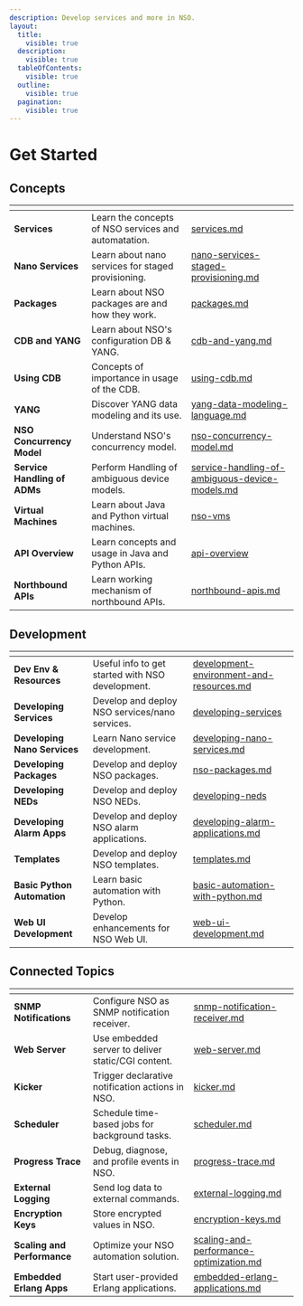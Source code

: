 ```yaml
---
description: Develop services and more in NSO.
layout:
  title:
    visible: true
  description:
    visible: true
  tableOfContents:
    visible: true
  outline:
    visible: true
  pagination:
    visible: true
---
```


# Get Started

## Concepts

<table data-view="cards"><thead><tr><th></th><th></th><th data-hidden data-card-target data-type="content-ref"></th></tr></thead><tbody><tr><td><strong>Services</strong></td><td>Learn the concepts of NSO services and automatation.</td><td><a href="concepts/services.md">services.md</a></td></tr><tr><td><strong>Nano Services</strong></td><td>Learn about nano services for staged provisioning.</td><td><a href="concepts/nano-services-staged-provisioning.md">nano-services-staged-provisioning.md</a></td></tr><tr><td><strong>Packages</strong></td><td>Learn about NSO packages are and how they work.</td><td><a href="concepts/packages.md">packages.md</a></td></tr><tr><td><strong>CDB and YANG</strong></td><td>Learn about NSO's configuration DB &#x26; YANG.</td><td><a href="concepts/cdb-and-yang.md">cdb-and-yang.md</a></td></tr><tr><td><strong>Using CDB</strong></td><td>Concepts of importance in usage of the CDB.</td><td><a href="concepts/using-cdb.md">using-cdb.md</a></td></tr><tr><td><strong>YANG</strong></td><td>Discover YANG data modeling and its use.</td><td><a href="concepts/yang-data-modeling-language.md">yang-data-modeling-language.md</a></td></tr><tr><td><strong>NSO Concurrency Model</strong></td><td>Understand NSO's concurrency model.</td><td><a href="concepts/nso-concurrency-model.md">nso-concurrency-model.md</a></td></tr><tr><td><strong>Service Handling of ADMs</strong></td><td>Perform Handling of ambiguous device models.</td><td><a href="concepts/service-handling-of-ambiguous-device-models.md">service-handling-of-ambiguous-device-models.md</a></td></tr><tr><td><strong>Virtual Machines</strong></td><td>Learn about Java and Python virtual machines.</td><td><a href="concepts/nso-vms/">nso-vms</a></td></tr><tr><td><strong>API Overview</strong></td><td>Learn concepts and usage in Java and Python APIs.</td><td><a href="concepts/api-overview/">api-overview</a></td></tr><tr><td><strong>Northbound APIs</strong></td><td>Learn working mechanism of northbound APIs.</td><td><a href="concepts/northbound-apis.md">northbound-apis.md</a></td></tr></tbody></table>

## Development

<table data-view="cards"><thead><tr><th></th><th></th><th data-hidden data-card-target data-type="content-ref"></th></tr></thead><tbody><tr><td><strong>Dev Env &#x26; Resources</strong></td><td>Useful info to get started with NSO development.</td><td><a href="development/development-environment-and-resources.md">development-environment-and-resources.md</a></td></tr><tr><td><strong>Developing Services</strong></td><td>Develop and deploy NSO services/nano services.</td><td><a href="development/developing-services/">developing-services</a></td></tr><tr><td><strong>Developing Nano Services</strong></td><td>Learn Nano service development.</td><td><a href="development/developing-nano-services.md">developing-nano-services.md</a></td></tr><tr><td><strong>Developing Packages</strong></td><td>Develop and deploy NSO packages.</td><td><a href="development/nso-packages.md">nso-packages.md</a></td></tr><tr><td><strong>Developing NEDs</strong></td><td>Develop and deploy NSO NEDs.</td><td><a href="development/developing-neds/">developing-neds</a></td></tr><tr><td><strong>Developing Alarm Apps</strong></td><td>Develop and deploy NSO alarm applications.</td><td><a href="development/developing-alarm-applications.md">developing-alarm-applications.md</a></td></tr><tr><td><strong>Templates</strong></td><td>Develop and deploy NSO templates.</td><td><a href="development/templates.md">templates.md</a></td></tr><tr><td><strong>Basic Python Automation</strong> </td><td>Learn basic automation with Python.</td><td><a href="development/basic-automation-with-python.md">basic-automation-with-python.md</a></td></tr><tr><td><strong>Web UI Development</strong></td><td>Develop enhancements for NSO Web UI.</td><td><a href="development/web-ui-development.md">web-ui-development.md</a></td></tr></tbody></table>

## Connected Topics

<table data-view="cards"><thead><tr><th></th><th></th><th data-hidden data-card-target data-type="content-ref"></th></tr></thead><tbody><tr><td><strong>SNMP Notifications</strong></td><td>Configure NSO as SNMP notification receiver.</td><td><a href="connected-topics/snmp-notification-receiver.md">snmp-notification-receiver.md</a></td></tr><tr><td><strong>Web Server</strong></td><td>Use embedded server to deliver static/CGI content.</td><td><a href="connected-topics/web-server.md">web-server.md</a></td></tr><tr><td><strong>Kicker</strong></td><td>Trigger declarative notification actions in NSO.</td><td><a href="connected-topics/kicker.md">kicker.md</a></td></tr><tr><td><strong>Scheduler</strong></td><td>Schedule time-based jobs for background tasks.</td><td><a href="connected-topics/scheduler.md">scheduler.md</a></td></tr><tr><td><strong>Progress Trace</strong></td><td>Debug, diagnose, and profile events in NSO.</td><td><a href="connected-topics/progress-trace.md">progress-trace.md</a></td></tr><tr><td><strong>External Logging</strong></td><td>Send log data to external commands.</td><td><a href="connected-topics/external-logging.md">external-logging.md</a></td></tr><tr><td><strong>Encryption Keys</strong></td><td>Store encrypted values in NSO.</td><td><a href="connected-topics/encryption-keys.md">encryption-keys.md</a></td></tr><tr><td><strong>Scaling and Performance</strong></td><td>Optimize your NSO automation solution.</td><td><a href="connected-topics/scaling-and-performance-optimization.md">scaling-and-performance-optimization.md</a></td></tr><tr><td><strong>Embedded Erlang Apps</strong></td><td>Start user-provided Erlang applications. </td><td><a href="connected-topics/embedded-erlang-applications.md">embedded-erlang-applications.md</a></td></tr></tbody></table>
